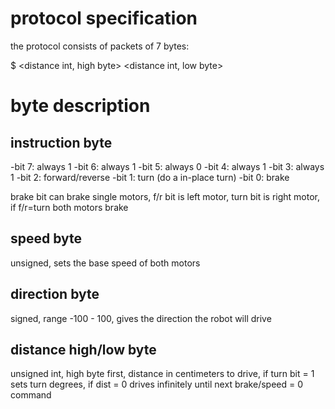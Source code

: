 protocol specification
======================

the protocol consists of packets of 7 bytes:

$ <instruction byte> <speed byte> <direction byte> <distance int, high byte> <distance int, low byte>

byte description
================

instruction byte
----------------

-bit 7: always 1
-bit 6: always 1
-bit 5: always 0
-bit 4: always 1
-bit 3: always 1
-bit 2: forward/reverse
-bit 1: turn (do a in-place turn)
-bit 0: brake

brake bit can brake single motors, f/r bit is left motor, turn bit is right motor, if f/r=turn both motors brake

speed byte
----------

unsigned, sets the base speed of both motors

direction byte
--------------

signed, range -100 - 100, gives the direction the robot will drive

distance high/low byte
----------------------

unsigned int, high byte first, distance in centimeters to drive, if turn bit = 1 sets turn degrees, if dist = 0 drives infinitely until next brake/speed = 0 command
